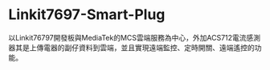 # Linkit7697-Smart-Plug
以Linkit76797開發板與MediaTek的MCS雲端服務為中心，外加ACS712電流感測器其是上傳電器的副仔資料到雲端，並且實現遠端監控、定時開關、遠端遙控的功能。
